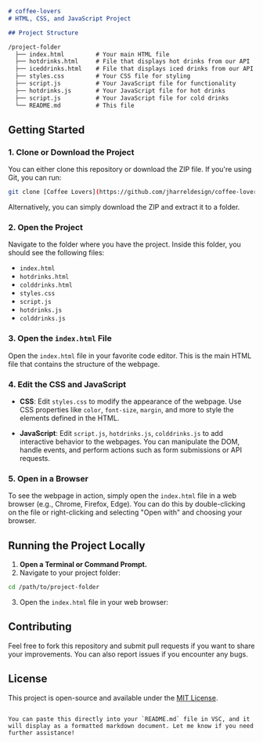 ```markdown
# coffee-lovers
# HTML, CSS, and JavaScript Project

## Project Structure

```
```markdown
/project-folder
  ├── index.html         # Your main HTML file
  ├── hotdrinks.html     # File that displays hot drinks from our API
  ├── iceddrinks.html    # File that displays iced drinks from our API
  ├── styles.css         # Your CSS file for styling
  ├── script.js          # Your JavaScript file for functionality
  ├── hotdrinks.js       # Your JavaScript file for hot drinks
  ├── script.js          # Your JavaScript file for cold drinks
  └── README.md          # This file
```

## Getting Started

### 1. Clone or Download the Project

You can either clone this repository or download the ZIP file. If you're using Git, you can run:

```bash
git clone [Coffee Lovers](https://github.com/jharreldesign/coffee-lovers)
```

Alternatively, you can simply download the ZIP and extract it to a folder.

### 2. Open the Project

Navigate to the folder where you have the project. Inside this folder, you should see the following files:
- `index.html`
- `hotdrinks.html`
- `colddrinks.html`
- `styles.css`
- `script.js`
- `hotdrinks.js`
- `colddrinks.js`

### 3. Open the `index.html` File

Open the `index.html` file in your favorite code editor. This is the main HTML file that contains the structure of the webpage.

### 4. Edit the CSS and JavaScript

- **CSS**: Edit `styles.css` to modify the appearance of the webpage. Use CSS properties like `color`, `font-size`, `margin`, and more to style the elements defined in the HTML.
  
- **JavaScript**: Edit `script.js`, `hotdrinks.js`, `colddrinks.js` to add interactive behavior to the webpages. You can manipulate the DOM, handle events, and perform actions such as form submissions or API requests.

### 5. Open in a Browser

To see the webpage in action, simply open the `index.html` file in a web browser (e.g., Chrome, Firefox, Edge). You can do this by double-clicking on the file or right-clicking and selecting "Open with" and choosing your browser.

## Running the Project Locally

1. **Open a Terminal or Command Prompt.**
2. Navigate to your project folder:

```bash
cd /path/to/project-folder
```

3. Open the `index.html` file in your web browser:

## Contributing

Feel free to fork this repository and submit pull requests if you want to share your improvements. You can also report issues if you encounter any bugs.

## License

This project is open-source and available under the [MIT License](LICENSE).
```

You can paste this directly into your `README.md` file in VSC, and it will display as a formatted markdown document. Let me know if you need further assistance!